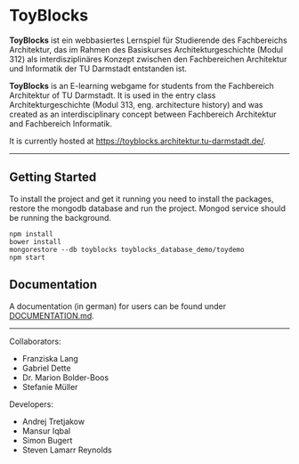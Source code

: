 
ToyBlocks
=========

**ToyBlocks** ist ein webbasiertes Lernspiel für Studierende des Fachbereichs Architektur, das im Rahmen des Basiskurses Architekturgeschichte (Modul 312) als interdisziplinäres Konzept zwischen den Fachbereichen Architektur und Informatik der TU Darmstadt entstanden ist.


**ToyBlocks** is an E-learning webgame for students from the Fachbereich Architektur of TU Darmstadt. It is used in the entry class Architekturgeschichte (Modul 313, eng. architecture history) and was created as an interdisciplinary concept between Fachbereich Architektur and Fachbereich Informatik.

It is currently hosted at <https://toyblocks.architektur.tu-darmstadt.de/>.

---

## Getting Started

To install the project and get it running you need to install the packages, restore the mongodb database and run the project. Mongod service should be running the background.

```
npm install
bower install
mongorestore --db toyblocks toyblocks_database_demo/toydemo
npm start

```

## Documentation

A documentation (in german) for users can be found under [DOCUMENTATION.md](https://github.com/toyblocks/toyblocks/blob/master/DOCUMENTATION.md).

----



Collaborators:

* Franziska Lang
* Gabriel Dette
* Dr. Marion Bolder-Boos
* Stefanie Müller

Developers:

* Andrej Tretjakow
* Mansur Iqbal
* Simon Bugert
* Steven Lamarr Reynolds
